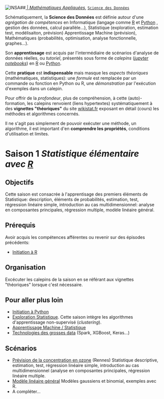 ##<a href="http://www.insa-toulouse.fr/" ><img src="http://www.math.univ-toulouse.fr/~besse/Wikistat/Images/Logo_INSAvilletoulouse-RVB.png" style="float:left; max-width: 80px; display: inline" alt="INSA"/> |  [*Mathématiques Appliquées*](http://www.math.insa-toulouse.fr/fr/index.html), [`Science des Données`](http://www.math.insa-toulouse.fr/fr/enseignement.html) 

Schématiquement, la **Science des Données** est définie autour d'une *agrégation de compétences* en Informatique (langage comme [R](href="https://cran.r-project.org/) et [Python](https://www.python.org/) , gestion des données, calcul parallèle...), Statistique (exploration, estimation test, modélisaiton, prévision) Apprentissage Machine (prévision), Mathématiques (probabilités, optimisation, analyse fonctionnelle, graphes...). 

Son **apprentissage** est acquis par l'intermédiaire de scénarios d'analyse de données réelles, ou *tutoriel*, présentés sous forme de *calepins* ([*jupyter notebooks*](http://jupyter.org/)) en [R](href="https://cran.r-project.org/) ou [Python](https://www.python.org/).

Cette **pratique** est **indispensable** mais masque les *aspects théoriques* (mathématiques, statistiques): une *formule* est remplacée par un commande ou fonction en Python ou R, une *démonstration* par l'exécution d'exemples dans un calepin.

Pour offrir de la *profondeur*, plus de compréhension, à cette (auto)-formation, les calepins renvoient (liens hypertextes) systématiquement à des **vignettes "théoriques"**  du site [wikistat.fr](http://wikistat.fr/) exposant en détail (cours) les méthodes et algorithmes concernés.

Il ne s'agit pas simplement de pouvoir exécuter une méthode, un algorithme, il est important d'en **comprendre les propriétés**, conditions d'utilisation et limites.

# Saison 1 *Statistique élémentaire avec [R](https://cran.r-project.org/)*

## Objectifs

Cette saison est consacrée à l'apprentisage des premiers éléments de Statistique: description, éléments de probabilités, estimation, test, régression linéaire simple, introduction au cas multidimensionnel: analyse en composantes principales, régression multiple, modèle linéaire général.

## Prérequis
Avoir acquis les compétences afférentes ou revenir sur des épisodes précédents:

- [Initiation à R](https://github.com/wikistat/Intro-R)

## Organisation

Excécuter les calepins de la saison en se référant aux vignettes "théoriques" lorsque c'est nécessaire. 

## Pour aller plus loin

- [Initiation à Python](https://github.com/wikistat/Intro-Python)
- [Exploration Statistique](https://github.com/wikistat/Exploration). Cette saison intègre les algorithmes d'apprentissage non-supervisé (*clustering*).
- [Apprentissage Machine / Statistique](https://github.com/wikistat/Apprentissage)
- [Technologies des grosses data](https://github.com/wikistat/Ateliers-Big-Data) (Spark, XGBoost, Keras...)

## Scénarios

- [Prévision de la concentration en ozone](https://github.com/wikistat/StatElem/blob/master/StatElem-R-Ozone.ipynb) (Rennes) Statistique descriptive, estimation, test, régression linéaire simple, introduction au cas multidimensionnel (analyse en composantes principales, régression linéaire multiple.
- [Modèle linéaire général](https://github.com/wikistat/StatElem/blob/master/StatElem-R-MLG.ipynb) Modèles gaussiens et binomial, exemples avec R.
- A compléter...


